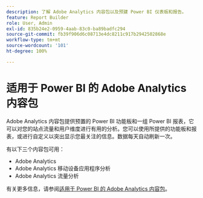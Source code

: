 ```yaml
---
description: 了解 Adobe Analytics 内容包以及预建 Power BI 仪表板和报告。
feature: Report Builder
role: User, Admin
exl-id: 835b24e2-0959-4aab-83c0-ba89badfc294
source-git-commit: fb39f906d6c08713e4dc8211c917b2942502868e
workflow-type: tm+mt
source-wordcount: '101'
ht-degree: 100%

---
```


# 适用于 Power BI 的 Adobe Analytics 内容包

Adobe Analytics 内容包提供预置的 Power BI 功能板和一组 Power BI 报表，它可以对您的站点流量和用户维度进行有用的分析。您可以使用所提供的功能板和报表，或进行自定义以突出显示您最关注的信息。数据每天自动刷新一次。

有以下三个内容包可用：

* Adobe Analytics
* Adobe Analytics 移动设备应用程序分析
* Adobe Analytics 流量分析

有关更多信息，请参阅[适用于 Power BI 的 Adobe Analytics 内容包](https://powerbi.microsoft.com/zh-cn/documentation/powerbi-content-pack-adobe-analytics/)。
